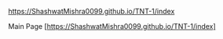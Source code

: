 
https://ShashwatMishra0099.github.io/TNT-1/index



Main Page [https://ShashwatMishra0099.github.io/TNT-1/index]
